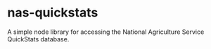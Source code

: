 # nas-quickstats
A simple node library for accessing the National Agriculture Service QuickStats database.
